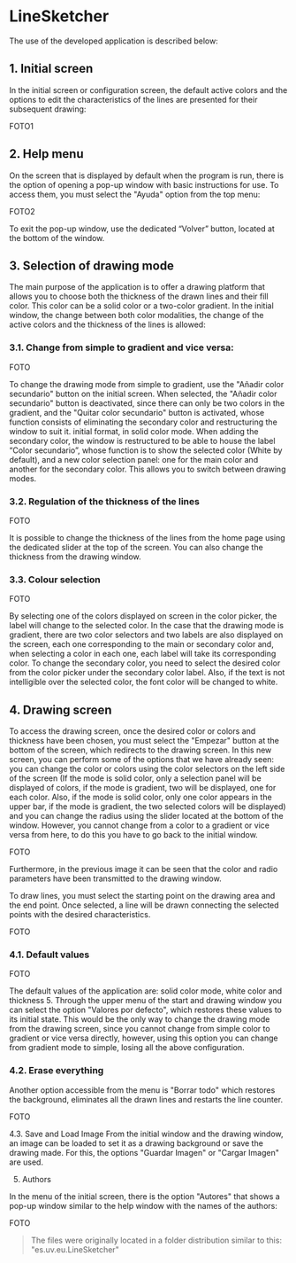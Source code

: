 
# LineSketcher

The use of the developed application is described below:

## 1. Initial screen
In the initial screen or configuration screen, the default active colors and the options to edit the characteristics of the lines are presented for their subsequent drawing:

FOTO1

## 2. Help menu
On the screen that is displayed by default when the program is run, there is the option of opening a pop-up window with basic instructions for use. To access them, you must select the "Ayuda" option from the top menu:

FOTO2

To exit the pop-up window, use the dedicated “Volver” button, located at the bottom of the window.

## 3. Selection of drawing mode
The main purpose of the application is to offer a drawing platform that allows you to choose both the thickness of the drawn lines and their fill color. This color can be a solid color or a two-color gradient. In the initial window, the change between both color modalities, the change of the active colors and the thickness of the lines is allowed:
### 3.1. Change from simple to gradient and vice versa:

FOTO

To change the drawing mode from simple to gradient, use the "Añadir color secundario" button on the initial screen. When selected, the "Añadir color secundario" button is deactivated, since there can only be two colors in the gradient, and the "Quitar color secundario" button is activated, whose function consists of eliminating the secondary color and restructuring the window to suit it. initial format, in solid color mode. When adding the secondary color, the window is restructured to be able to house the label “Color secundario”, whose function is to show the selected color (White by default), and a new color selection panel: one for the main color and another for the secondary color. This allows you to switch between drawing modes.

### 3.2. Regulation of the thickness of the lines

FOTO

It is possible to change the thickness of the lines from the home page using the dedicated slider at the top of the screen. You can also change the thickness from the drawing window.

### 3.3. Colour selection

FOTO

By selecting one of the colors displayed on screen in the color picker, the label will change to the selected color. In the case that the drawing mode is gradient, there are two color selectors and two labels are also displayed on the screen, each one corresponding to the main or secondary color and, when selecting a color in each one, each label will take its corresponding color. To change the secondary color, you need to select the desired color from the color picker under the secondary color label. Also, if the text is not intelligible over the selected color, the font color will be changed to white.

## 4. Drawing screen

To access the drawing screen, once the desired color or colors and thickness have been chosen, you must select the "Empezar" button at the bottom of the screen, which redirects to the drawing screen. In this new screen, you can perform some of the options that we have already seen: you can change the color or colors using the color selectors on the left side of the screen (If the mode is solid color, only a selection panel will be displayed of colors, if the mode is gradient, two will be displayed, one for each color. Also, if the mode is solid color, only one color appears in the upper bar, if the mode is gradient, the two selected colors will be displayed) and you can change the radius using the slider located at the bottom of the window. However, you cannot change from a color to a gradient or vice versa from here, to do this you have to go back to the initial window.

FOTO

Furthermore, in the previous image it can be seen that the color and radio parameters have been transmitted to the drawing window.

To draw lines, you must select the starting point on the drawing area and the end point. Once selected, a line will be drawn connecting the selected points with the desired characteristics.

FOTO

### 4.1. Default values

FOTO

The default values of the application are: solid color mode, white color and thickness 5. Through the upper menu of the start and drawing window you can select the option "Valores por defecto", which restores these values to its initial state. This would be the only way to change the drawing mode from the drawing screen, since you cannot change from simple color to gradient or vice versa directly, however, using this option you can change from gradient mode to simple, losing all the above configuration.

### 4.2. Erase everything
Another option accessible from the menu is "Borrar todo" which restores the background, eliminates all the drawn lines and restarts the line counter.

FOTO

4.3. Save and Load Image
From the initial window and the drawing window, an image can be loaded to set it as a drawing background or save the drawing made. For this, the options "Guardar Imagen" or "Cargar Imagen" are used.

5. Authors

In the menu of the initial screen, there is the option "Autores" that shows a pop-up window similar to the help window with the names of the authors:

FOTO



> The files were originally located in a folder distribution similar to this: "es.uv.eu.LineSketcher"
